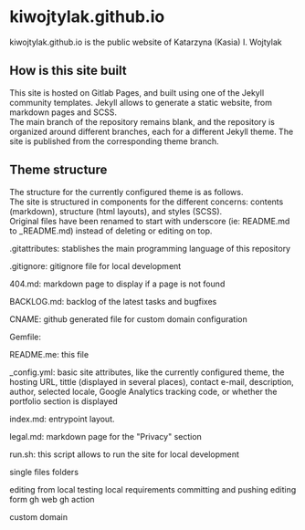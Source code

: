 # kiwojtylak.github.io
kiwojtylak.github.io is the public website of Katarzyna (Kasia) I. Wojtylak

## How is this site built
This site is hosted on Gitlab Pages, and built using one of the Jekyll community templates. Jekyll allows to generate a static website, from markdown pages and SCSS.  
The main branch of the repository remains blank, and the repository is organized around different branches, each for a different Jekyll theme.
The site is published from the corresponding theme branch.

## Theme structure
The structure for the currently configured theme is as follows.  
The site is structured in components for the different concerns: contents (markdown), structure (html layouts), and styles (SCSS).  
Original files have been renamed to start with underscore (ie: README.md to _README.md) instead of deleting or editing on top.

.gitattributes: stablishes the main programming language of this repository  

.gitignore: gitignore file for local development  

404.md: markdown page to display if a page is not found  

BACKLOG.md: backlog of the latest tasks and bugfixes  

CNAME: github generated file for custom domain configuration  

Gemfile: 

README.me: this file  

_config.yml: basic site attributes, like the currently configured theme, the hosting URL, tittle (displayed in several places), contact e-mail, description, author, selected locale, Google Analytics tracking code, or whether the portfolio section is displayed  

index.md: entrypoint layout. 

legal.md: markdown page for the "Privacy" section  

run.sh: this script allows to run the site for local development  




single files
folders

editing from local
testing local
requirements
committing and pushing
editing form gh web
gh action

custom domain
